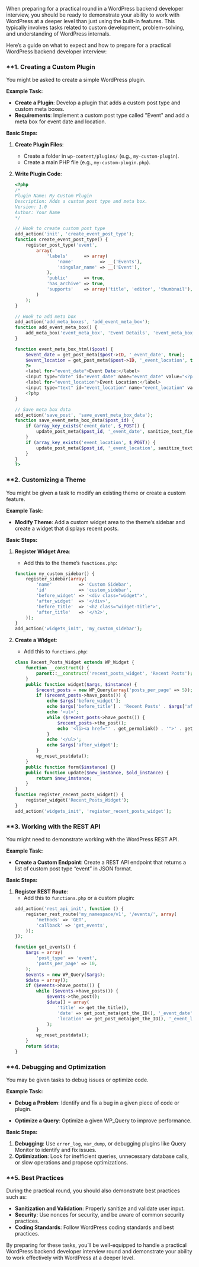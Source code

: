 When preparing for a practical round in a WordPress backend developer interview, you should be ready to demonstrate your ability to work with WordPress at a deeper level than just using the built-in features. This typically involves tasks related to custom development, problem-solving, and understanding of WordPress internals.

Here’s a guide on what to expect and how to prepare for a practical WordPress backend developer interview:

### **1. **Creating a Custom Plugin**

You might be asked to create a simple WordPress plugin. 

**Example Task:**

- **Create a Plugin**: Develop a plugin that adds a custom post type and custom meta boxes.
- **Requirements**: Implement a custom post type called "Event" and add a meta box for event date and location.

**Basic Steps:**

1. **Create Plugin Files**:
   - Create a folder in `wp-content/plugins/` (e.g., `my-custom-plugin`).
   - Create a main PHP file (e.g., `my-custom-plugin.php`).

2. **Write Plugin Code**:
   ```php
   <?php
   /*
   Plugin Name: My Custom Plugin
   Description: Adds a custom post type and meta box.
   Version: 1.0
   Author: Your Name
   */

   // Hook to create custom post type
   add_action('init', 'create_event_post_type');
   function create_event_post_type() {
       register_post_type('event',
           array(
               'labels'      => array(
                   'name'          => __('Events'),
                   'singular_name' => __('Event'),
               ),
               'public'      => true,
               'has_archive' => true,
               'supports'    => array('title', 'editor', 'thumbnail'),
           )
       );
   }

   // Hook to add meta box
   add_action('add_meta_boxes', 'add_event_meta_box');
   function add_event_meta_box() {
       add_meta_box('event_meta_box', 'Event Details', 'event_meta_box_html', 'event', 'side');
   }

   function event_meta_box_html($post) {
       $event_date = get_post_meta($post->ID, '_event_date', true);
       $event_location = get_post_meta($post->ID, '_event_location', true);
       ?>
       <label for="event_date">Event Date:</label>
       <input type="date" id="event_date" name="event_date" value="<?php echo esc_attr($event_date); ?>" />
       <label for="event_location">Event Location:</label>
       <input type="text" id="event_location" name="event_location" value="<?php echo esc_attr($event_location); ?>" />
       <?php
   }

   // Save meta box data
   add_action('save_post', 'save_event_meta_box_data');
   function save_event_meta_box_data($post_id) {
       if (array_key_exists('event_date', $_POST)) {
           update_post_meta($post_id, '_event_date', sanitize_text_field($_POST['event_date']));
       }
       if (array_key_exists('event_location', $_POST)) {
           update_post_meta($post_id, '_event_location', sanitize_text_field($_POST['event_location']));
       }
   }
   ?>
   ```

### **2. **Customizing a Theme**

You might be given a task to modify an existing theme or create a custom feature.

**Example Task:**

- **Modify Theme**: Add a custom widget area to the theme’s sidebar and create a widget that displays recent posts.

**Basic Steps:**

1. **Register Widget Area**:
   - Add this to the theme’s `functions.php`:
   ```php
   function my_custom_sidebar() {
       register_sidebar(array(
           'name'          => 'Custom Sidebar',
           'id'            => 'custom_sidebar',
           'before_widget' => '<div class="widget">',
           'after_widget'  => '</div>',
           'before_title'  => '<h2 class="widget-title">',
           'after_title'   => '</h2>',
       ));
   }
   add_action('widgets_init', 'my_custom_sidebar');
   ```

2. **Create a Widget**:
   - Add this to `functions.php`:
   ```php
   class Recent_Posts_Widget extends WP_Widget {
       function __construct() {
           parent::__construct('recent_posts_widget', 'Recent Posts');
       }
       public function widget($args, $instance) {
           $recent_posts = new WP_Query(array('posts_per_page' => 5));
           if ($recent_posts->have_posts()) {
               echo $args['before_widget'];
               echo $args['before_title'] . 'Recent Posts' . $args['after_title'];
               echo '<ul>';
               while ($recent_posts->have_posts()) {
                   $recent_posts->the_post();
                   echo '<li><a href="' . get_permalink() . '">' . get_the_title() . '</a></li>';
               }
               echo '</ul>';
               echo $args['after_widget'];
           }
           wp_reset_postdata();
       }
       public function form($instance) {}
       public function update($new_instance, $old_instance) {
           return $new_instance;
       }
   }
   function register_recent_posts_widget() {
       register_widget('Recent_Posts_Widget');
   }
   add_action('widgets_init', 'register_recent_posts_widget');
   ```

### **3. **Working with the REST API**

You might need to demonstrate working with the WordPress REST API.

**Example Task:**

- **Create a Custom Endpoint**: Create a REST API endpoint that returns a list of custom post type “event” in JSON format.

**Basic Steps:**

1. **Register REST Route**:
   - Add this to `functions.php` or a custom plugin:
   ```php
   add_action('rest_api_init', function () {
       register_rest_route('my_namespace/v1', '/events/', array(
           'methods' => 'GET',
           'callback' => 'get_events',
       ));
   });

   function get_events() {
       $args = array(
           'post_type' => 'event',
           'posts_per_page' => 10,
       );
       $events = new WP_Query($args);
       $data = array();
       if ($events->have_posts()) {
           while ($events->have_posts()) {
               $events->the_post();
               $data[] = array(
                   'title' => get_the_title(),
                   'date' => get_post_meta(get_the_ID(), '_event_date', true),
                   'location' => get_post_meta(get_the_ID(), '_event_location', true),
               );
           }
           wp_reset_postdata();
       }
       return $data;
   }
   ```

### **4. **Debugging and Optimization**

You may be given tasks to debug issues or optimize code.

**Example Task:**

- **Debug a Problem**: Identify and fix a bug in a given piece of code or plugin.

- **Optimize a Query**: Optimize a given WP_Query to improve performance.

**Basic Steps:**

1. **Debugging**: Use `error_log`, `var_dump`, or debugging plugins like Query Monitor to identify and fix issues.
2. **Optimization**: Look for inefficient queries, unnecessary database calls, or slow operations and propose optimizations.

### **5. **Best Practices**

During the practical round, you should also demonstrate best practices such as:

- **Sanitization and Validation**: Properly sanitize and validate user input.
- **Security**: Use nonces for security, and be aware of common security practices.
- **Coding Standards**: Follow WordPress coding standards and best practices.

By preparing for these tasks, you’ll be well-equipped to handle a practical WordPress backend developer interview round and demonstrate your ability to work effectively with WordPress at a deeper level.